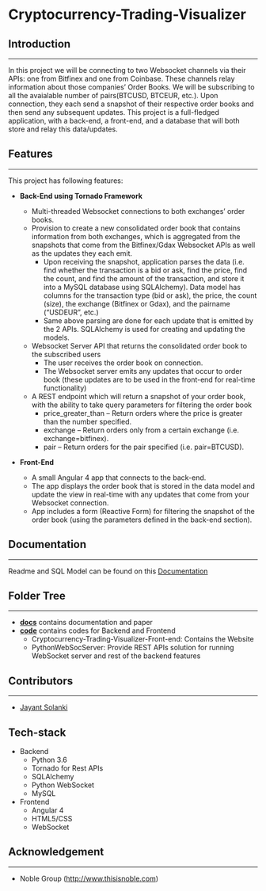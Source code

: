 # Cryptocurrency-Trading-Visualizer

## Introduction
***
In this project we will be connecting to two Websocket channels via their APIs: one from Bitfinex and one from Coinbase. These channels relay information about those companies’ Order Books. We will be subscribing to all the avaialable number of pairs(BTCUSD, BTCEUR, etc.). Upon connection, they each send a snapshot of their respective order books and then send any subsequent updates. 
This project is a full-fledged application, with a back-end, a front-end, and a database that will both store and relay this data/updates.

## Features
***
This project has following features:
* **Back-End using Tornado Framework**
    * Multi-threaded Websocket connections to both exchanges’ order books.
    * Provision to create a new consolidated order book that contains information from both exchanges, which is aggregated from the snapshots that come from the Bitfinex/Gdax Websocket APIs as well as the updates they each emit.
      * Upon receiving the snapshot, application parses the data (i.e. find whether the transaction is a bid or ask, find the price, find the count, and find the amount of the transaction, and store it into a MySQL database using SQLAlchemy). Data model has columns for the transaction type (bid or ask), the price, the count (size), the exchange (Bitfinex or Gdax), and the pairname (“USDEUR”, etc.)
      * Same above parsing  are done for each update that is emitted by the 2 APIs. SQLAlchemy is used for creating and updating the models.
    * Websocket Server API that returns the consolidated order book to the subscribed users
      * The user receives the order book on connection.
      * The Websocket server emits any updates that occur to order book (these updates are to be used in the front-end for real-time functionality)
    * A REST endpoint which will return a snapshot of your order book, with the ability to take query parameters for filtering the order book
      * price_greater_than – Return orders where the price is greater than the number specified.
      * exchange – Return orders only from a certain exchange (i.e. exchange=bitfinex).
      * pair – Return orders for the pair specified (i.e. pair=BTCUSD).

* **Front-End**
    * A small Angular 4 app that connects to the back-end.
    * The app displays the order book that is stored in the data model and update the view in real-time with any updates that come from your Websocket connection.
    * App includes a form (Reactive Form) for filtering the snapshot of the order book (using the parameters defined in the back-end section).
 
## Documentation
***
Readme and SQL Model can be found on this [Documentation](https://github.com/jayantsolanki/Cryptocurrency-Trading-Visualizer/tree/master/docs)

## Folder Tree
***
* [**docs**](https://github.com/jayantsolanki/Cryptocurrency-Trading-Visualizer/tree/master/docs) contains documentation and paper
* [**code**](https://github.com/jayantsolanki/Cryptocurrency-Trading-Visualizer/tree/master/code) contains codes for Backend and Frontend
  * Cryptocurrency-Trading-Visualizer-Front-end: Contains the Website
  * PythonWebSocServer: Provide REST APIs solution for running WebSocket server and rest of the backend features

## Contributors
***
  * [Jayant Solanki](https://github.com/jayantsolanki)
  
## Tech-stack
* Backend
  * Python 3.6
  * Tornado for Rest APIs
  * SQLAlchemy
  * Python WebSocket
  * MySQL
* Frontend
  * Angular 4
  * HTML5/CSS
  * WebSocket

## Acknowledgement
***
* Noble Group (http://www.thisisnoble.com)
